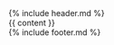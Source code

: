 <!DOCTYPE html>
<html lang="en">
<head>
  <meta charset="UTF-8">
  <meta name="viewport" content="width=device-width, initial-scale=1.0">
  <title>{{ page.title }} | LegaInno</title>
  <link rel="stylesheet" href="{{ site.baseurl }}/style.css">
</head>
<body>
  <div class="container">
    {% include header.md %}
      <main>
        {{ content }}
      </main>
    {% include footer.md %}
  </div>
</body>
</html>